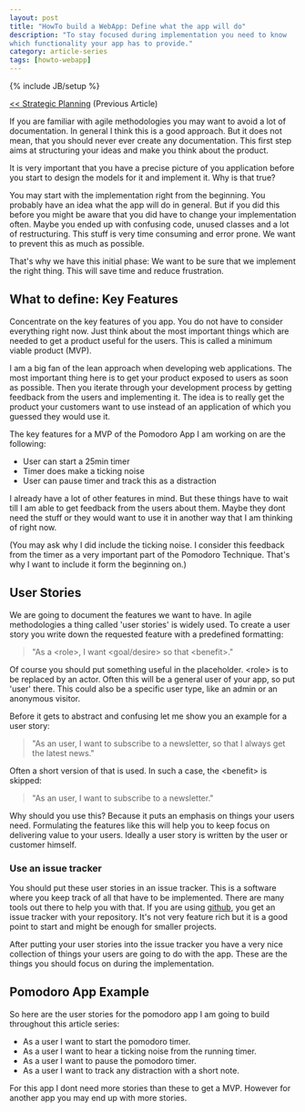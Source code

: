 ```yaml
---
layout: post
title: "HowTo build a WebApp: Define what the app will do"
description: "To stay focused during implementation you need to know
which functionality your app has to provide."
category: article-series
tags: [howto-webapp]
---
```

{% include JB/setup %}

[<< Strategic
Planning](/article-series/2012/05/22/howto-build-a-webapp-strategic-planning/)
(Previous Article)

If you are familiar with agile methodologies you may want to avoid a lot
of documentation. In general I think this is a good approach. But it
does not mean, that you should never ever create any documentation. This
first step aims at structuring your ideas and make you think about the
product.

It is very important that you have a precise picture of you application
before you start to design the models for it and implement it. Why is
that true?

You may start with the implementation right from the beginning. You
probably have an idea what the app will do in general. But if you did
this before you might be aware that you did have to change your
implementation often. Maybe you ended up with confusing code, unused
classes and a lot of restructuring. This stuff is very time consuming
and error prone. We want to prevent this as much as possible.

That's why we have this initial phase: We want to be sure that we
implement the right thing. This will save time and reduce frustration.

## What to define: Key Features

Concentrate on the key features of you app. You do not have to consider
everything right now. Just think about the most important things which
are needed to get a product useful for the users. This is called a
minimum viable product (MVP).

I am a big fan of the lean approach when developing web applications.
The most important thing here is to get your product exposed to users as
soon as possible. Then you iterate through your development process by
getting feedback from the users and implementing it. The idea is to
really get the product your customers want to use instead of an
application of which you guessed they would use it.

The key features for a MVP of the Pomodoro App I am working on are the following:
* User can start a 25min timer
* Timer does make a ticking noise
* User can pause timer and track this as a distraction

I already have a lot of other features in mind. But these things have to
wait till I am able to get feedback from the users about them. Maybe
they dont need the stuff or they would want to use it in another way
that I am thinking of right now.

(You may ask why I did include the ticking noise. I consider this
feedback from the timer as a very important part of the Pomodoro
Technique. That's why I want to include it form the beginning on.)

## User Stories

We are going to document the features we want to have. In agile
methodologies a thing called 'user stories' is widely used. To create a
user story you write down the requested feature with a predefined
formatting:

> "As a &lt;role&gt;, I want &lt;goal/desire&gt; so that &lt;benefit&gt;."

Of course you should put something useful in the placeholder.
&lt;role&gt; is to be replaced by an actor. Often this will be a general
user of your app, so put 'user' there. This could also be a specific
user type, like an admin or an anonymous visitor.

Before it gets to abstract and confusing let me show you an example for
a user story:

> "As an user, I want to subscribe to a newsletter, so that I always get
> the latest news."

Often a short version of that is used. In such a case, the
&lt;benefit&gt; is skipped:

> "As an user, I want to subscribe to a newsletter."

Why should you use this? Because it puts an emphasis on things your
users need. Formulating the features like this will help you to keep
focus on delivering value to your users. Ideally a user story is written
by the user or customer himself.

### Use an issue tracker

You should put these user stories in an issue tracker. This is a
software where you keep track of all that have to be implemented. There
are many tools out there to help you with that. If you are using
[github](http://github.com), you get an issue tracker with your repository. It's
not very feature rich but it is a good point to start and might be
enough for smaller projects.

After putting your user stories into the issue tracker you have a very
nice collection of things your users are going to do with the app. These
are the things you should focus on during the implementation.

## Pomodoro App Example

So here are the user stories for the pomodoro app I am going to build
throughout this article series:

* As a user I want to start the pomodoro timer.
* As a user I want to hear a ticking noise from the running timer.
* As a user I want to pause the pomodoro timer.
* As a user I want to track any distraction with a short note.

For this app I dont need more stories than these to get a MVP. However
for another app you may end up with more stories.
